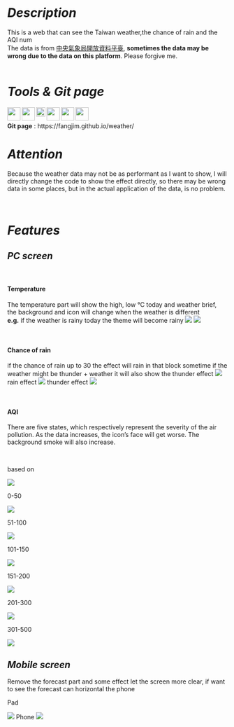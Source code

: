 # <Strong>_Description_</Strong>

This is a web that can see the Taiwan weather,the chance of rain and the AQI num
<br  />
The data is from [中央氣象局開放資料平臺], **sometimes the data may be wrong due to the data on this platform**. Please forgive me.
<br  />
<br  />

# <Strong>_Tools & Git page_</Strong>

<img align = "left" width = "30px" src = "https://upload.wikimedia.org/wikipedia/commons/thumb/9/9a/Visual_Studio_Code_1.35_icon.svg/2048px-Visual_Studio_Code_1.35_icon.svg.png" />
<img align = "left" width = "30px" src="https://blog.johnsonlu.org/wp-content/uploads/2018/12/HTML_Logo.png" />
<img align = "left" width = "21px" src = "https://icon-library.com/images/css-icon-png/css-icon-png-0.jpg">
<img align = "left" width = "30px" src = "https://cdn.iconscout.com/icon/free/png-256/javascript-2752148-2284965.png">
<img align = "left" width = "30px" src = "https://cdn.iconscout.com/icon/free/png-256/npm-3-1175132.png">
<img align = "left" width = "30px" src = "https://upload.wikimedia.org/wikipedia/commons/thumb/3/3f/Git_icon.svg/1024px-Git_icon.svg.png">
<br />
<br />
<strong>Git page</strong> : https://fangjim.github.io/weather/

<br  />

# <Strong>_Attention_</Strong>

Because the weather data may not be as performant as I want to show, I will directly change the code to show the effect directly, so there may be wrong data in some places, but in the actual application of the data, is no problem.

<br  />

# <Strong>_Features_</Strong>

## <Strong>_PC screen_</Strong>

<br  />

#### <Strong>Temperature</Strong>

The temperature part will show the high, low ℃ today and weather brief, the background and icon will change when the weather is different <br>**e.g.** if the weather is rainy today the theme will become rainy
<img src="./screenshots/1.png">
<img src="./screenshots/2.png">

<br  />

#### <Strong>Chance of rain</Strong>

if the chance of rain up to 30 the effect will rain in that block sometime if the weather might be thunder + weather it will also show the thunder effect
<img src="./screenshots/3.png">
rain effect
<img src="./screenshots/rain.gif">
thunder effect
<img src="./screenshots/thunder.gif">

<br  />

#### <Strong>AQI</Strong>

There are five states, which respectively represent the severity of the air pollution. As the data increases, the icon’s face will get worse. The background smoke will also increase.

<br  />

based on

<img src="./screenshots/AQI.jpg">

<br />

0-50

<img src="./screenshots/4.png">

51-100

<img src="./screenshots/5.png">

101-150

<img src="./screenshots/6.png">

151-200

<img src="./screenshots/7.png">

201-300

<img src="./screenshots/8.png">

301-500

<img src="./screenshots/9.png">

<br  />

## <Strong>_Mobile screen_</Strong>

Remove the forecast part and some effect let the screen more clear, if want to see the forecast can horizontal the phone

Pad

<img src="./screenshots/pad.png">
Phone

<img src="./screenshots/phone.png">

[中央氣象局開放資料平臺]: https://opendata.cwb.gov.tw/dist/opendata-swagger.html
